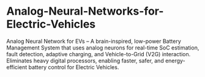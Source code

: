 # Analog-Neural-Networks-for-Electric-Vehicles
Analog Neural Network for EVs – A brain-inspired, low-power Battery Management System that uses analog neurons for real-time SoC estimation, fault detection, adaptive charging, and Vehicle-to-Grid (V2G) interaction. Eliminates heavy digital processors, enabling faster, safer, and energy-efficient battery control for Electric Vehicles.
